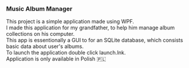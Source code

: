 ### Music Album Manager
This project is a simple application made using WPF. \
I made this application for my grandfather, to help him manage album collections on his computer. \
This app is essentionally a GUI to for an SQLite database, which consists basic data about user's albums. \
To launch the application double click launch.lnk. \
Application is only available in Polish 🇵🇱
